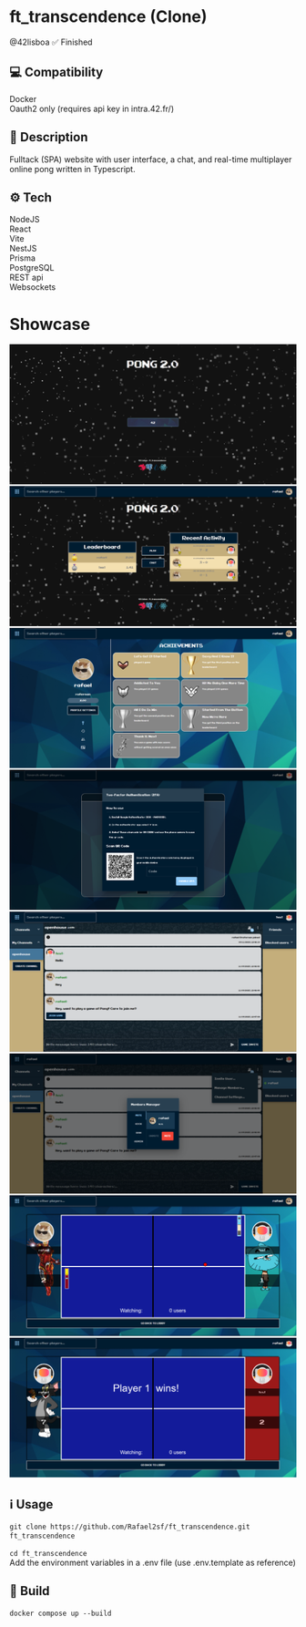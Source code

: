 # ft_transcendence (Clone)
@42lisboa
 ✅ Finished

## 💻 Compatibility
Docker  
Oauth2 only (requires api key in intra.42.fr/)

## 📝 Description 
Fulltack (SPA) website with user interface, a chat, and real-time multiplayer online pong written in Typescript.

## ⚙️ Tech
NodeJS  
React  
Vite  
NestJS  
Prisma  
PostgreSQL   
REST api  
Websockets  

# Showcase

<img src="https://github.com/Rafael2sf/ft_transcendence/blob/main/.images/8.png" />
<img src="https://github.com/Rafael2sf/ft_transcendence/blob/main/.images/4.png" />
<img src="https://github.com/Rafael2sf/ft_transcendence/blob/main/.images/3.png" />
<img src="https://github.com/Rafael2sf/ft_transcendence/blob/main/.images/1.png" />
<img src="https://github.com/Rafael2sf/ft_transcendence/blob/main/.images/6.png" />
<img src="https://github.com/Rafael2sf/ft_transcendence/blob/main/.images/7.png" />
<img src="https://github.com/Rafael2sf/ft_transcendence/blob/main/.images/5.png" />
<img src="https://github.com/Rafael2sf/ft_transcendence/blob/main/.images/2.png" />

## ℹ️ Usage

~~~git
git clone https://github.com/Rafael2sf/ft_transcendence.git ft_transcendence
~~~
`cd ft_transcendence`  
Add the environment variables in a .env file (use .env.template as reference)

## 🔨 Build

~~~shell
docker compose up --build
~~~
